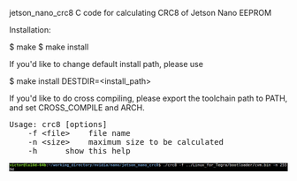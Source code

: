 jetson_nano_crc8
C code for calculating CRC8 of Jetson Nano EEPROM

Installation:

$ make
$ make install

If you'd like to change default install path, please use

$ make install DESTDIR=<install_path>

If you'd like to do cross compiling, please export the toolchain path
to PATH, and set CROSS_COMPILE and ARCH.

<pre>Usage: crc8 [options]
	-f &lt;file>	file name
	-n &lt;size>	maximum size to be calculated
	-h		show this help</pre>
![result](https://github.com/goodwaterwu/jetson_nano_crc8/blob/master/readme.png)
